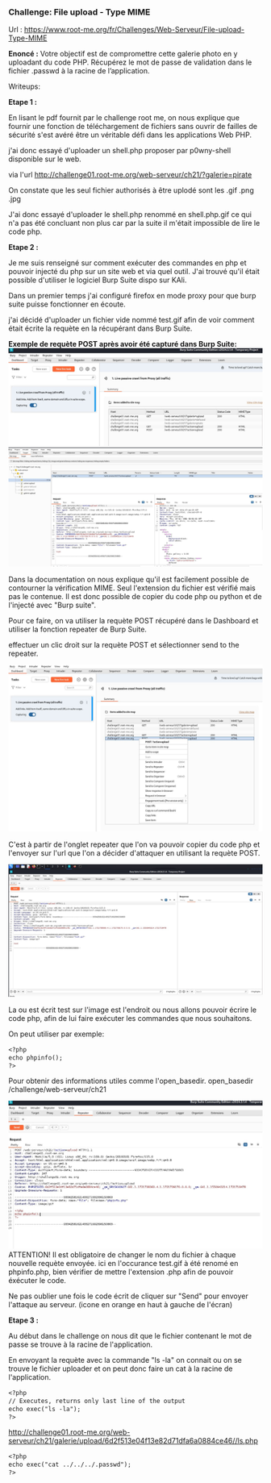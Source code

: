 ### Challenge: File upload - Type MIME

Url :  https://www.root-me.org/fr/Challenges/Web-Serveur/File-upload-Type-MIME

**Enoncé :**
 Votre objectif est de compromettre cette galerie photo en y uploadant du code PHP.
Récupérez le mot de passe de validation dans le fichier .passwd à la racine de l’application.

Writeups: 

**Etape 1 :**

En lisant le pdf fournit par le challenge root me, on nous explique que fournir une fonction de téléchargement de fichiers sans ouvrir de failles de sécurité s'est avéré être un véritable défi dans les applications Web PHP.

j'ai donc essayé d'uploader un shell.php proposer par p0wny-shell disponible sur le web.

via l'url http://challenge01.root-me.org/web-serveur/ch21/?galerie=pirate 

On constate que les seul fichier authorisés à être uplodé sont les .gif .png .jpg

J'ai donc essayé d'uploader le shell.php renommé en shell.php.gif
ce qui n'a pas été concluant non plus car par la suite il m'était impossible de lire le code php.

**Etape 2 :**

Je me suis renseigné sur comment exécuter des commandes en php et pouvoir injecté du php sur un site web et via quel outil. J'ai trouvé qu'il était possible d'utiliser le logiciel Burp Suite dispo sur KAli.

Dans un premier temps j'ai configuré firefox en mode proxy pour que burp suite puisse fonctionner en écoute.

j'ai décidé d'uploader un fichier vide nommé test.gif afin de voir comment était écrite la requète en la récupérant dans Burp Suite.

**Exemple  de requète POST après avoir été capturé dans Burp Suite:**
![Dashboardburpsuite](./assets/Dashboardburpsuite.jpg)
![requète POST](./assets/requetePOST.jpg)

Dans la documentation on nous explique qu'il est facilement possible de contourner la vérification MIME. Seul l'extension du fichier est vérifié mais pas le contenue. Il est donc possible de copier du code php ou python et de l'injecté avec "Burp suite".

Pour ce faire, on va utiliser la requète POST récupéré dans le Dashboard et utiliser la fonction repeater de Burp Suite.

effectuer un clic droit sur la requète POST et sélectionner send to the repeater.

![sendtotherepeater](./assets/send%20to%20the%20repeater.jpg)

C'est à partir de l'onglet repeater que l'on va pouvoir copier du code php et l'envoyer sur l'url que l'on a décider d'attaquer en utilisant la requète POST.

![ongletrepetear](./assets/ongletreapter.jpg)

La ou est écrit test sur l'image est l'endroit ou nous allons pouvoir écrire le code php, afin de lui faire exécuter les commandes que nous souhaitons.

On peut utiliser par exemple:
```
<?php
echo phpinfo();
?>
```
Pour obtenir des informations utiles comme l'open_basedir.
open_basedir	/challenge/web-serveur/ch21

![phpinfo](./assets/phpinfo.jpg)
ATTENTION! Il est obligatoire de changer le nom du fichier à chaque nouvelle requète envoyée. ici en l'occurance test.gif à été renomé en phpinfo.php, bien vérifier de mettre l'extension .php afin de pouvoir éxécuter le code.

Ne pas oublier une fois le code écrit de cliquer sur "Send" pour envoyer l'attaque au serveur. (icone en orange en haut à gauche de l'écran)

**Etape 3 :**

Au début dans le challenge on nous dit que le fichier contenant le mot de passe se trouve à la racine de l'application.


En envoyant la requète avec la commande "ls -la" on connait ou on se trouve le fichier uploader et on peut donc faire un cat à la racine de l'application.

```
<?php
// Executes, returns only last line of the output
echo exec("ls -la");
?>
```

http://challenge01.root-me.org/web-serveur/ch21/galerie/upload/6d2f513e04f13e82d71dfa6a0884ce46//ls.php

```
<?php
echo exec("cat ../../../.passwd");
?>
```

